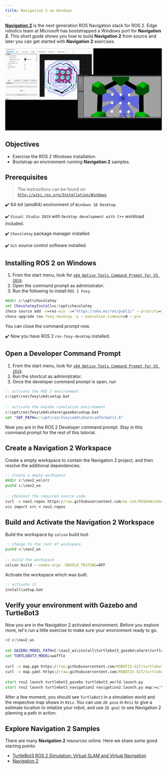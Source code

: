 ```yaml
---
title: Navigation 2 on Windows
---
```


[**Navigation 2**][nav2] is the next generation ROS Navigation stack for ROS 2.
Edge robotics team at Microsoft has bootstrapped a Windows port for **Navigation 2**.
This short guide shows you how to build **Navigation 2** from source and later you can get started with **Navigation 2** exercises.

![](./nav2.gif)

## Objectives

  * Exercise the ROS 2 Windows installation.
  * Bootstrap an environment running **Navigation 2** samples.

## Prerequisites

> The instructions can be found on [`http://wiki.ros.org/Installation/Windows`](http://wiki.ros.org/Installation/Windows).

✔️ 64-bit (amd64) environment of `Windows 10 Desktop`.

✔️ `Visual Studio 2019` with `Desktop development with C++` workload included.

✔️ `Chocolatey` package manager installed.

✔️ `Git` source control software installed.

## Installing ROS 2 on Windows

1. From the start menu, look for [`x64 Native Tools Command Prompt for VS 2019`][vsdevcmd].
2. Open the command prompt as administrator.
3. Run the following to install `ROS 2 Foxy`.

```bat
mkdir c:\opt\chocolatey
set ChocolateyInstall=c:\opt\chocolatey
choco source add -n=ros-win -s="https://aka.ms/ros/public" --priority=1
choco upgrade ros-foxy-desktop -y --execution-timeout=0 --pre
```

You can close the command prompt now.

✔️ Now you have ROS 2 `ros-foxy-desktop` installed.

## Open a Developer Command Prompt

1. From the start menu, look for [`x64 Native Tools Command Prompt for VS 2019`][vsdevcmd].
2. Run the shortcut as administrator.
3. Once the developer command prompt is open, run

```bat
:: activate the ROS 2 environment
c:\opt\ros\foxy\x64\setup.bat

:: activate the Gazebo simulation environment
c:\opt\ros\foxy\x64\share\gazebo\setup.bat
set "SDF_PATH=c:\opt\ros\foxy\x64\share\sdformat\1.6"
```

Now you are in the ROS 2 Developer command prompt.
Stay in this command prompt for the rest of this tutorial.

## Create a Navigation 2 Workspace

Create a empty workspace to contain the Navigation 2 project, and then resolve the additional dependencies.

```bat
:: create a empty workspace
mkdir c:\nav2_ws\src
pushd c:\nav2_ws

:: checkout the required source code.
curl -o nav2.repos https://raw.githubusercontent.com/ms-iot/ROSOnWindows/master/docs/ros2/navigation2_foxy.repos
vcs import src < nav2.repos
```

## Build and Activate the Navigation 2 Workspace

Build the workspace by `colcon` build tool.

```bat
:: change to the root of workspace
pushd c:\nav2_ws

:: build the workspace
colcon build --cmake-args -DBUILD_TESTING=OFF
```

Activate the workspace which was built.

```bat
:: activate it
install\setup.bat
```

## Verify your environment with Gazebo and TurtleBot3

Now you are in the Navigation 2 activated environment.
Before you explore more, let's run a little exercise to make sure your environment ready to go.

```bat
cd c:\nav2_ws

set GAZEBO_MODEL_PATH=C:\nav2_ws\install\turtlebot3_gazebo\share\turtlebot3_gazebo\models;%GAZEBO_MODEL_PATH%
set TURTLEBOT3_MODEL=waffle

curl -o map.pgm https://raw.githubusercontent.com/ROBOTIS-GIT/turtlebot3/master/turtlebot3_navigation/maps/map.pgm
curl -o map.yaml https://raw.githubusercontent.com/ROBOTIS-GIT/turtlebot3/master/turtlebot3_navigation/maps/map.yaml

start ros2 launch turtlebot3_gazebo turtlebot3_world.launch.py
start ros2 launch turtlebot3_navigation2 navigation2.launch.py map:=c:\nav2_ws\map.yaml
```

After a few moment, you should see `TurtleBot3` in a simulation world and the respective map shows in `RViz`.
You can use `2D pose` in `RViz` to give a estimate location to intialize your robot, and use `2D goal` to see Navigation 2 planning a path in action.

## Explore Navigation 2 Samples

There are many **Navigation 2** resources online.
Here we share some good starting points:

* [TurtleBot3 ROS 2 Simulation: Virtual SLAM and Virtual Navigation][turtlebot3ros2]
* [Navigation 2][nav2]


[nav2]: https://ros-planning.github.io/navigation2/
[turtlebot3ros2]: http://emanual.robotis.com/docs/en/platform/turtlebot3/ros2_simulation/#ros-2-simulation
[vsdevcmd]: https://docs.microsoft.com/en-us/dotnet/framework/tools/developer-command-prompt-for-vs
